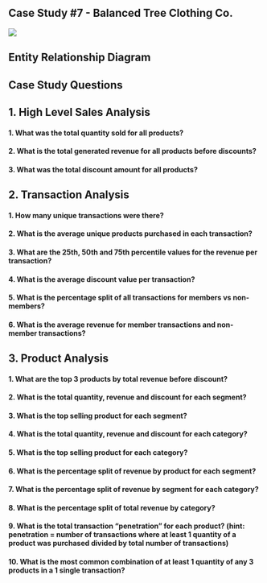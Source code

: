 ## Case Study #7 - Balanced Tree Clothing Co. 

<img src="https://8weeksqlchallenge.com/images/case-study-designs/7.png" style="height:500px, width:500px"/>

## Entity Relationship Diagram 

## Case Study Questions

## 1. High Level Sales Analysis
#### 1. What was the total quantity sold for all products?
#### 2. What is the total generated revenue for all products before discounts?
#### 3. What was the total discount amount for all products?

## 2. Transaction Analysis
#### 1. How many unique transactions were there?
#### 2. What is the average unique products purchased in each transaction?
#### 3. What are the 25th, 50th and 75th percentile values for the revenue per transaction?
#### 4. What is the average discount value per transaction?
#### 5. What is the percentage split of all transactions for members vs non-members?
#### 6. What is the average revenue for member transactions and non-member transactions?

## 3. Product Analysis
#### 1. What are the top 3 products by total revenue before discount?
#### 2. What is the total quantity, revenue and discount for each segment?
#### 3. What is the top selling product for each segment?
#### 4. What is the total quantity, revenue and discount for each category?
#### 5. What is the top selling product for each category?
#### 6. What is the percentage split of revenue by product for each segment?
#### 7. What is the percentage split of revenue by segment for each category?
#### 8. What is the percentage split of total revenue by category?
#### 9. What is the total transaction “penetration” for each product? (hint: penetration = number of transactions where at least 1 quantity of a product was purchased divided by total number of transactions)
#### 10. What is the most common combination of at least 1 quantity of any 3 products in a 1 single transaction?








